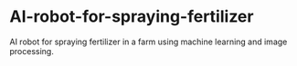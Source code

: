 # AI-robot-for-spraying-fertilizer
AI robot for spraying fertilizer in a farm using machine learning and image processing. 
